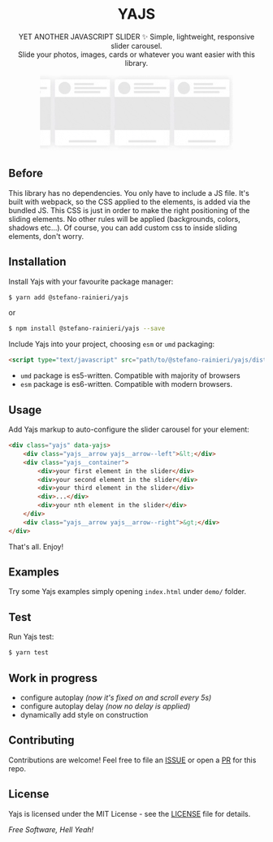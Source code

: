 <h1 align="center">
    <strong>YAJS</strong>
</h1>
<p align="center">
    YET ANOTHER JAVASCRIPT SLIDER ✨ Simple, lightweight, responsive slider carousel.<br/>
    Slide your photos, images, cards or whatever you want easier with this library.
</p>
<p align="center">
    <img src="https://raw.githubusercontent.com/stefano-rainieri/yajs/master/demo/demo.gif" height="150">
</p>

## Before
This library has no dependencies.
You only have to include a JS file.
It's built with webpack, so the CSS applied to the elements, is added via the bundled JS. 
This CSS is just in order to make the right positioning of the sliding elements.
No other rules will be applied (backgrounds, colors, shadows etc...).
Of course, you can add custom css to inside sliding elements, don't worry.


## Installation
Install Yajs with your favourite package manager:
```sh
$ yarn add @stefano-rainieri/yajs
```
or
```sh
$ npm install @stefano-rainieri/yajs --save
```

Include Yajs into your project, choosing `esm` or `umd` packaging:
```html
<script type="text/javascript" src="path/to/@stefano-rainieri/yajs/dist/main.[esm|umd].bundle.js"></script>
```
- `umd` package is es5-written. Compatible with majority of browsers
- `esm` package is es6-written. Compatible with modern browsers.


## Usage
Add Yajs markup to auto-configure the slider carousel for your element: 
```html
<div class="yajs" data-yajs>
    <div class="yajs__arrow yajs__arrow--left">&lt;</div>
    <div class="yajs__container">
        <div>your first element in the slider</div>
        <div>your second element in the slider</div>
        <div>your third element in the slider</div>
        <div>...</div>
        <div>your nth element in the slider</div>
    </div>
    <div class="yajs__arrow yajs__arrow--right">&gt;</div>
</div>
```
That's all. Enjoy!


## Examples
Try some Yajs examples simply opening `index.html` under `demo/` folder.


## Test
Run Yajs test:
```sh
$ yarn test
```


## Work in progress
- configure autoplay *(now it's fixed on and scroll every 5s)*
- configure autoplay delay *(now no delay is applied)*
- dynamically add style on construction


## Contributing
Contributions are welcome! Feel free to file an [ISSUE](https://github.com/stefano-rainieri/yajs/issues) or open a [PR](https://github.com/stefano-rainieri/yajs/pulls) for this repo.


## License
Yajs is licensed under the MIT License - see the [LICENSE](https://github.com/stefano-rainieri/yajs/blob/master/LICENSE) file for details.


*Free Software, Hell Yeah!*

